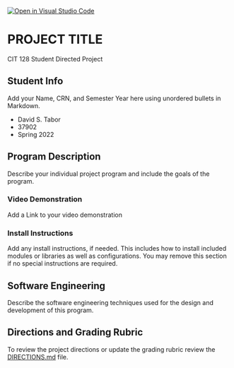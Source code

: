 [![Open in Visual Studio Code](https://classroom.github.com/assets/open-in-vscode-f059dc9a6f8d3a56e377f745f24479a46679e63a5d9fe6f495e02850cd0d8118.svg)](https://classroom.github.com/online_ide?assignment_repo_id=7419199&assignment_repo_type=AssignmentRepo)
# PROJECT TITLE

CIT 128 Student Directed Project

## Student Info

Add your Name, CRN, and Semester Year here using unordered bullets in Markdown.
* David S. Tabor
* 37902
* Spring 2022

## Program Description

Describe your individual project program and include the goals of the program.

### Video Demonstration

Add a Link to your video demonstration

### Install Instructions

Add any install instructions, if needed. This includes how to install included modules or libraries as well as configurations. You may remove this section if no special instructions are required.

## Software Engineering

Describe the software engineering techniques used for the design and development of this program.

## Directions and Grading Rubric

To review the project directions or update the grading rubric review the [DIRECTIONS.md](DIRECTIONS.md) file.
